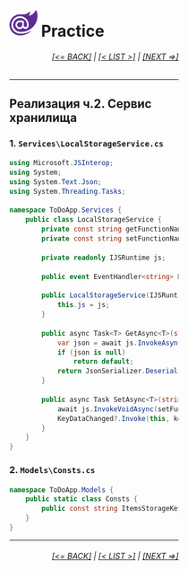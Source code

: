 <div style="width:60%; margin-left:20%;">

# <img src="./images/blazor_logo_transparent.png " width="50" /> Practice

<div style="text-align:right;">

###### [[<= BACK]](08.01.md) | [[< LIST >]](08.md) | [[NEXT =>]](08.02.02.md)

</div>

---

## Реализация ч.2. Сервис хранилища

### 1. `Services\LocalStorageService.cs`

```csharp
using Microsoft.JSInterop;
using System;
using System.Text.Json;
using System.Threading.Tasks;

namespace ToDoApp.Services {
    public class LocalStorageService {
        private const string getFunctionName = "localStorage.getItem";
        private const string setFunctionName = "localStorage.setItem";

        private readonly IJSRuntime js;

        public event EventHandler<string> KeyDataChanged;

        public LocalStorageService(IJSRuntime js) {
            this.js = js;
        }

        public async Task<T> GetAsync<T>(string key) {
            var json = await js.InvokeAsync<string>(getFunctionName, key);
            if (json is null)
                return default;
            return JsonSerializer.Deserialize<T>(json);
        }

        public async Task SetAsync<T>(string key, T value) {
            await js.InvokeVoidAsync(setFunctionName, key, JsonSerializer.Serialize(value));
            KeyDataChanged?.Invoke(this, key);
        }
    }
}
```

### 2. `Models\Consts.cs`

```csharp
namespace ToDoApp.Models {
    public static class Consts {
        public const string ItemsStorageKey = "todoitems";
    }
}
```

---

<div style="text-align:right;">

###### [[<= BACK]](08.01.md) | [[< LIST >]](08.md) | [[NEXT =>]](08.02.02.md)

</div>
